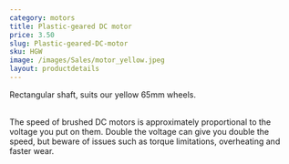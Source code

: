 ```yaml
---
category: motors
title: Plastic-geared DC motor
price: 3.50
slug: Plastic-geared-DC-motor
sku: HGW
image: /images/Sales/motor_yellow.jpeg
layout: productdetails
---
```

Rectangular shaft, suits our yellow 65mm wheels.

<br>The speed of brushed DC motors is approximately proportional to the voltage you put on them. Double the voltage can give you double the speed, but beware of issues such as torque limitations, overheating and faster wear.
